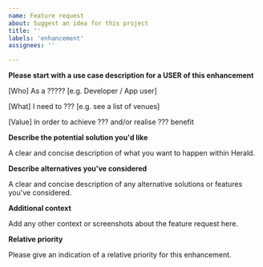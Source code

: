 ```yaml
---
name: Feature request
about: Suggest an idea for this project
title: ''
labels: 'enhancement'
assignees: ''

---
```


**Please start with a use case description for a USER of this enhancement**

[Who]  As a ????? [e.g. Developer / App user]

[What] I need to ??? [e.g. see a list of venues]

[Value] In order to achieve ??? and/or realise ??? benefit

**Describe the potential solution you'd like**

A clear and concise description of what you want to happen within Herald.

**Describe alternatives you've considered**

A clear and concise description of any alternative solutions or features you've considered.

**Additional context**

Add any other context or screenshots about the feature request here.

**Relative priority**

Please give an indication of a relative priority for this enhancement.